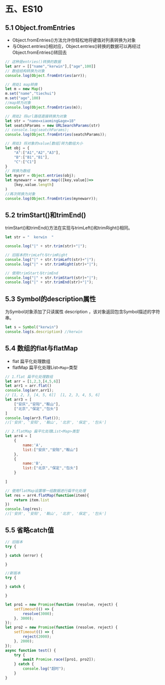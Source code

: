 # 五、ES10

## 5.1 Object.fromEntries

- Object.fromEntries()方法允许你轻松地将键值对列表转换为对象
- 与Object.entries()相对应，Object.entries()转换的数据可以再经过Object.fromEntries()转回去


```js
// 这种是entries()转换的数据
let arr = [["name","kerwin"],["age",100]]
// 数组结构转换为对象
console.log(Object.fromEntries(arr));

// 用处1 map转换
let m = new Map()
m.set("name","tiechui")
m.set("age",100)
//map转为对象
console.log(Object.fromEntries(m));

// 用处2 将url路径直接转换为对象
let str = "name=xiaoming&age=18"
let seatchParams = new URLSearchParams(str)
// console.log(seatchParams);
console.log(Object.fromEntries(seatchParams));

// 用处3 将对象的value[数组]转为数组大小
let obj = {
    "A":["A1","A2","A3"],
    "B":["B1","B1"],
    "C":["C1"]
}
// 转换为数组
let myarr = Object.entries(obj);
let mynewarr = myarr.map(([key,value])=>
    [key,value.length]
)
//再次转换为对象
console.log(Object.fromEntries(mynewarr));

```

## 5.2 trimStart()和trimEnd()

trimStart()和trimEnd()方法在实现与trimLeft()和trimRight()相同。

```js
let str = "  kerwin  "

console.log("|" + str.trim(str)+"|");

// 旧版本的trimLeft与trimRight
console.log("|" + str.trimLeft(str)+"|");
console.log("|" + str.trimRight(str)+"|");

// 使用trimStart与trimEnd
console.log("|" + str.trimStart(str)+"|");
console.log("|" + str.trimEnd(str)+"|");
```

## 5.3 Symbol的description属性

为Symbol对象添加了只读属性 description ，该对象返回包含Symbol描述的字符串。

```js
let s = Symbol("kerwin")
console.log(s.description) //kerwin
```

## 5.4 数组的flat与flatMap

- flat 扁平化处理数组
- flatMap 扁平化处理List`<Map>`类型

```js
// 1.flat 扁平化处理数组
let arr = [1,2,3,[4,5,6]]
let arr1 = arr.flat()
console.log(arr,arr1);
// [1, 2, 3, [4, 5, 6]]  [1, 2, 3, 4, 5, 6]
let arr3 = [
    ["安庆","安阳","鞍山"],
    ["北京","保定","包头"]
]
console.log(arr3.flat()); 
//['安庆', '安阳', '鞍山', '北京', '保定', '包头']

// 2.flatMap 扁平化处理List<Map>类型
let arr4 = [
    {
        name:'A',
        list:["安庆","安阳","鞍山"]
    },
    {
        name:'B',
        list:["北京","保定","包头"]
    }
   
]

// 使用flatMap设置哪一组数据进行扁平化处理
let res = arr4.flatMap(function(item){
    return item.list
})
console.log(res);
//['安庆', '安阳', '鞍山', '北京', '保定', '包头']

```


## 5.5 省略catch值

```js
// 旧版本
try {

} catch (error) {

}

//新版本
try {

} catch {

}

let pro1 = new Promise(function (resolve, reject) {
    setTimeout(() => {
        resolve(3000);
    }, 3000);
});
let pro2 = new Promise(function (resolve, reject) {
    setTimeout(() => {
        reject(2000);
    }, 2000);
});
async function test() {
    try {
        await Promise.race([pro1, pro2]);
    } catch {
        console.log("超时");
    }
}
```

